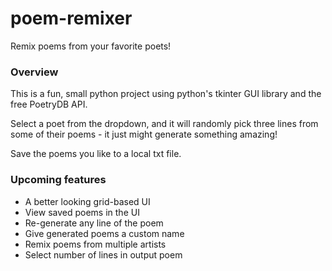 # poem-remixer

Remix poems from your favorite poets! 

### Overview 

This is a fun, small python project using python's tkinter GUI library and the free PoetryDB API. 

Select a poet from the dropdown, and it will randomly pick three lines from some of their poems - it just might generate 
something amazing! 

Save the poems you like to a local txt file. 


### Upcoming features
- A better looking grid-based UI 
- View saved poems in the UI
- Re-generate any line of the poem
- Give generated poems a custom name
- Remix poems from multiple artists
- Select number of lines in output poem
